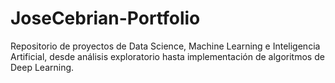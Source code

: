# JoseCebrian-Portfolio
Repositorio de proyectos de Data Science, Machine Learning e Inteligencia Artificial, desde análisis exploratorio hasta implementación de algoritmos de Deep Learning.
